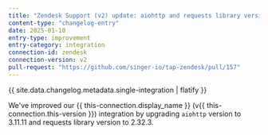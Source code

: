 ```yaml
---
title: "Zendesk Support (v2) update: aiohttp and requests library version upgrade"
content-type: "changelog-entry"
date: 2025-01-10
entry-type: improvement
entry-category: integration
connection-id: zendesk
connection-version: v2
pull-request: "https://github.com/singer-io/tap-zendesk/pull/157"
---
```

{{ site.data.changelog.metadata.single-integration | flatify }}

We've improved our {{ this-connection.display_name }} (v{{ this-connection.this-version }}) integration by upgrading `aiohttp` version to 3.11.11 and requests library version to 2.32.3. 